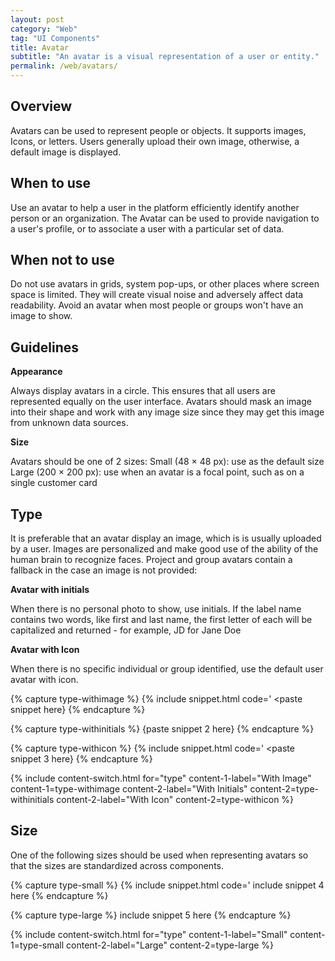 ```yaml
---
layout: post
category: "Web"
tag: "UI Components"
title: Avatar
subtitle: "An avatar is a visual representation of a user or entity."
permalink: /web/avatars/
---
```


## Overview

Avatars can be used to represent people or objects. It supports images, Icons, or letters. Users generally upload their own image, otherwise, a default image is displayed.

## When to use

Use an avatar to help a user in the platform efficiently identify another person or an organization.  The Avatar can be used to provide navigation to a user's profile, or to associate a user with a particular set of data. 

## When not to use
Do not use avatars in grids, system pop-ups, or other places where screen space is limited. They will create visual noise and adversely affect data readability. Avoid an avatar when most people or groups won't have an image to show.

## Guidelines

**Appearance**

Always display avatars in a circle. This ensures that all users are represented equally on the user interface. Avatars should mask an image into their shape and work with any image size since they may get this image from unknown data sources.

**Size**

Avatars should be one of 2 sizes:
Small (48 × 48 px): use as the default size
Large (200 × 200 px): use when an avatar is a focal point, such as on a single customer card

## Type

It is preferable that an avatar display an image, which is is usually uploaded by a user. Images are personalized and make good use of the ability of the human brain to recognize faces. Project and group avatars contain a fallback in the case an image is not provided: 

**Avatar with initials**

When there is no personal photo to show, use initials. If the label name contains two words, like first and last name, the first letter of each will be capitalized and returned - for example, JD for Jane Doe

**Avatar with Icon**

When there is no specific individual or group identified, use the default user avatar with icon.

<!-- Content switch -->
<!-- Content switch tab 1 -->
{% capture type-withimage %}
{% include snippet.html code='
<paste snippet here}
{% endcapture %}

<!-- Content switch tab 2 -->
{% capture type-withinitials %}
{paste snippet 2 here}
{% endcapture %}

<!-- Content switch tab 3 -->
{% capture type-withicon %}
{% include snippet.html code='
<paste snippet 3 here}
{% endcapture %}

<!-- Render Content -->
{% include content-switch.html for="type"
           content-1-label="With Image" content-1=type-withimage
           content-2-label="With Initials" content-2=type-withinitials
           content-2-label="With Icon" content-2=type-withicon
%}
<!-- End content switch -->

## Size

One of the following sizes should be used when representing avatars so that the sizes are standardized across components.

<!-- Content switch -->
<!-- Content switch tab 1 -->
{% capture type-small %}
{% include snippet.html code='
include snippet 4 here
{% endcapture %}

<!-- Content switch tab 2 -->
{% capture type-large %}
include snippet 5 here
{% endcapture %}

<!-- Render Content -->
{% include content-switch.html for="type"
           content-1-label="Small" content-1=type-small
           content-2-label="Large" content-2=type-large
%}
<!-- End content switch -->

